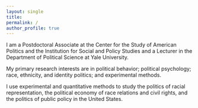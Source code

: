 ```yaml
---
layout: single
title:
permalink: /
author_profile: true
---
```


<p class="indexfont">I am a Postdoctoral Associate at the Center for the Study of American Politics and the Institution for Social and Policy Studies and a Lecturer in the Department of Political Science at Yale University.</p>

<p class="indexfont">My primary research interests are in political behavior; political psychology; race, ethnicity, and identity politics; and experimental methods.</p>

<p class="indexfont">I use experimental and quantitative methods to study the politics of racial representation, the political economy of race relations and civil rights, and the politics of public policy in the United States.</p>
